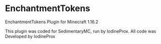 # EnchantmentTokens
EnchantmentTokens Plugin for Minecraft 1.16.2

This plugin was coded for SedimentaryMC, run by IodineProx.
All code was Developed by IodineProx
